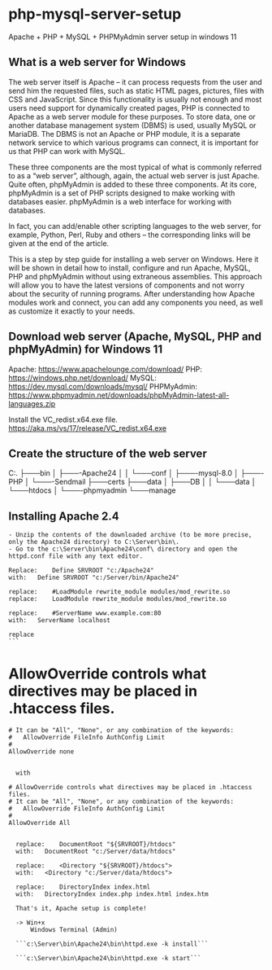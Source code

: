 # php-mysql-server-setup
Apache + PHP + MySQL + PHPMyAdmin server setup in windows 11

## What is a web server for Windows
The web server itself is Apache – it can process requests from the user and send him the requested files, such as static HTML pages, pictures, files with CSS and JavaScript. Since this functionality is usually not enough and most users need support for dynamically created pages, PHP is connected to Apache as a web server module for these purposes. To store data, one or another database management system (DBMS) is used, usually MySQL or MariaDB. The DBMS is not an Apache or PHP module, it is a separate network service to which various programs can connect, it is important for us that PHP can work with MySQL.

These three components are the most typical of what is commonly referred to as a “web server”, although, again, the actual web server is just Apache. Quite often, phpMyAdmin is added to these three components. At its core, phpMyAdmin is a set of PHP scripts designed to make working with databases easier. phpMyAdmin is a web interface for working with databases.

In fact, you can add/enable other scripting languages to the web server, for example, Python, Perl, Ruby and others – the corresponding links will be given at the end of the article.

This is a step by step guide for installing a web server on Windows. Here it will be shown in detail how to install, configure and run Apache, MySQL, PHP and phpMyAdmin without using extraneous assemblies. This approach will allow you to have the latest versions of components and not worry about the security of running programs. After understanding how Apache modules work and connect, you can add any components you need, as well as customize it exactly to your needs.

## Download web server (Apache, MySQL, PHP and phpMyAdmin) for Windows 11

Apache: https://www.apachelounge.com/download/
PHP: https://windows.php.net/download/
MySQL: https://dev.mysql.com/downloads/mysql/
PHPMyAdmin: https://www.phpmyadmin.net/downloads/phpMyAdmin-latest-all-languages.zip

Install the VC_redist.x64.exe file.
https://aka.ms/vs/17/release/VC_redist.x64.exe

## Create the structure of the web server

  C:.
	├───bin
	│   ├───-Apache24
	│   │   └───conf
	│   ├───-mysql-8.0
	│   ├───-PHP
	│   └───-Sendmail
	├───certs
	├───data
	│   ├───DB
	│   │   └───data
	│   └───htdocs
	│       └───-phpmyadmin
	└───manage
  
## Installing Apache 2.4

	- Unzip the contents of the downloaded archive (to be more precise, only the Apache24 directory) to C:\Server\bin\.
	- Go to the c:\Server\bin\Apache24\conf\ directory and open the httpd.conf file with any text editor.
	
	Replace: 	Define SRVROOT "c:/Apache24"
	with:	Define SRVROOT "c:/Server/bin/Apache24"
	
	replace:	#LoadModule rewrite_module modules/mod_rewrite.so
	replace:	LoadModule rewrite_module modules/mod_rewrite.so
	
	replace:	#ServerName www.example.com:80
	with:	ServerName localhost

	replace
	```
  # AllowOverride controls what directives may be placed in .htaccess files.
	# It can be "All", "None", or any combination of the keywords:
	#   AllowOverride FileInfo AuthConfig Limit
	#
	AllowOverride none
  ```

	with
  ```
	# AllowOverride controls what directives may be placed in .htaccess files.
	# It can be "All", "None", or any combination of the keywords:
	#   AllowOverride FileInfo AuthConfig Limit
	#
	AllowOverride All
  ```

	replace:	DocumentRoot "${SRVROOT}/htdocs"
	with:	DocumentRoot "c:/Server/data/htdocs"
	
	replace:	<Directory "${SRVROOT}/htdocs">
	with:	<Directory "c:/Server/data/htdocs">

	replace:	DirectoryIndex index.html
	with:	DirectoryIndex index.php index.html index.htm
	
	That's it, Apache setup is complete!
	
	-> Win+x
		Windows Terminal (Admin)
		
	```c:\Server\bin\Apache24\bin\httpd.exe -k install```
  
	```c:\Server\bin\Apache24\bin\httpd.exe -k start```
